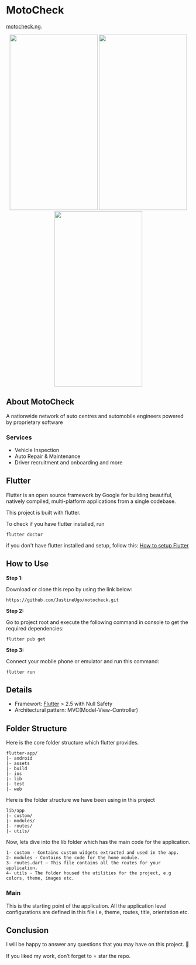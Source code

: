 # MotoCheck

[motocheck.ng](http://www.motocheck.ng/). 
<br>


<p align="center">
    <img src="https://user-images.githubusercontent.com/50449937/184442976-d8dba382-1470-4b26-bede-c90b1c59e146.jpg" width="240" height="480">
    <img src="https://user-images.githubusercontent.com/50449937/184443085-1de29429-090d-4239-9013-16535a500a34.jpg" width="240" height="480">
    <img src="https://user-images.githubusercontent.com/50449937/184443447-aead014e-7f12-4709-b633-64ab3b6c1043.jpg" width="240" height="480">
</p>

## About MotoCheck
A nationwide network of auto centres and automobile engineers powered by proprietary software

### Services

* Vehicle Inspection
* Auto Repair & Maintenance
* Driver recruitment and onboarding and more

## Flutter

Flutter is an open source framework by Google for building beautiful, natively compiled, multi-platform applications from a single codebase.

This project is built with flutter.

To check if you have flutter installed, run

```
flutter doctor 
```
if you don't have flutter installed and setup, follow this: [How to setup Flutter](https://docs.flutter.dev/get-started/install)


## How to Use 

**Step 1:**

Download or clone this repo by using the link below:

```
https://github.com/JustineUgo/motocheck.git
```

**Step 2:**

Go to project root and execute the following command in console to get the required dependencies: 

```
flutter pub get 
```

**Step 3:**

Connect your mobile phone or emulator and run this command:

```
flutter run
```

## Details

* Framewort: [Flutter](https://flutter.dev/) > 2.5 with Null Safety
* Architectural pattern: MVC(Model-View-Controller)

## Folder Structure
Here is the core folder structure which flutter provides.

```
flutter-app/
|- android
|- assets
|- build
|- ios
|- lib
|- test
|- web
```

Here is the folder structure we have been using in this project

```
lib/app
|- custom/
|- modules/
|- routes/
|- utils/
```

Now, lets dive into the lib folder which has the main code for the application.

```
1- custom - Contains custom widgets extracted and used in the app.
2- modules - Contains the code for the home module. 
3- routes.dart — This file contains all the routes for your application.
4- utils - The folder housed the utilities for the project, e.g colors, theme, images etc.
```


### Main

This is the starting point of the application. All the application level configurations are defined in this file i.e, theme, routes, title, orientation etc.



## Conclusion

I will be happy to answer any questions that you may have on this project. 🙂

If you liked my work, don’t forget to ⭐ star the repo.
